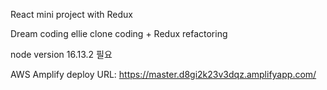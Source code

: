 React mini project with Redux

Dream coding ellie clone coding + Redux refactoring

node version 16.13.2 필요

AWS Amplify deploy URL: https://master.d8gi2k23v3dqz.amplifyapp.com/
